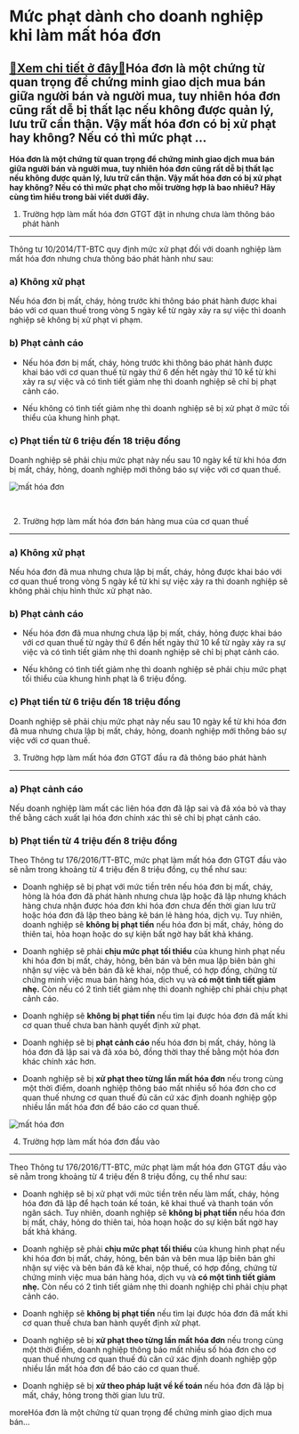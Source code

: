 Mức phạt dành cho doanh nghiệp khi làm mất hóa đơn
==================================================

[:gift:Xem chi tiết ở đây:gift:](https://hddtvn.com/muc-phat-danh-cho-doanh-nghiep-khi-lam-mat-hoa-don/)Hóa đơn là một chứng từ quan trọng để chứng minh giao dịch mua bán giữa người bán và người mua, tuy nhiên hóa đơn cũng rất dễ bị thất lạc nếu không được quản lý, lưu trữ cẩn thận. Vậy mất hóa đơn có bị xử phạt hay không? Nếu có thì mức phạt …
--------------------------------------------------------------------------------------------------------------------------------------------------------------------------------------------------------------------------------------------------

**Hóa đơn là một chứng từ quan trọng để chứng minh giao dịch mua bán giữa người bán và người mua, tuy nhiên hóa đơn cũng rất dễ bị thất lạc nếu không được quản lý, lưu trữ cẩn thận. Vậy mất hóa đơn có bị xử phạt hay không? Nếu có thì mức phạt cho mỗi trường hợp là bao nhiêu? Hãy cùng tìm hiểu trong bài viết dưới đây.**


1. Trường hợp làm mất hóa đơn GTGT đặt in nhưng chưa làm thông báo phát hành
----------------------------------------------------------------------------


Thông tư 10/2014/TT-BTC quy định mức xử phạt đối với doanh nghiệp làm mất hóa đơn nhưng chưa thông báo phát hành như sau:


### a) Không xử phạt


Nếu hóa đơn bị mất, cháy, hỏng trước khi thông báo phát hành được khai báo với cơ quan thuế trong vòng 5 ngày kể từ ngày xảy ra sự việc thì doanh nghiệp sẽ không bị xử phạt vi phạm.


### b) Phạt cảnh cáo




* Nếu hóa đơn bị mất, cháy, hỏng trước khi thông báo phát hành được khai báo với cơ quan thuế từ ngày thứ 6 đến hết ngày thứ 10 kể từ khi xảy ra sự việc và có tình tiết giảm nhẹ thì doanh nghiệp sẽ chỉ bị phạt cảnh cáo.

* Nếu không có tình tiết giảm nhẹ thì doanh nghiệp sẽ bị xử phạt ở mức tối thiểu của khung hình phạt.



### c) Phạt tiền từ 6 triệu đến 18 triệu đồng


Doanh nghiệp sẽ phải chịu mức phạt này nếu sau 10 ngày kể từ khi hóa đơn bị mất, cháy, hỏng, doanh nghiệp mới thông báo sự việc với cơ quan thuế.


![mất hóa đơn](https://hddtvn.com/wp-content/uploads/2021/01/d52d07a2-f0cd-45f9-9705-1c0e4edcda3b.jpg "mất hóa đơn")


 


2. Trường hợp làm mất hóa đơn bán hàng mua của cơ quan thuế
-----------------------------------------------------------


### a) Không xử phạt


Nếu hóa đơn đã mua nhưng chưa lập bị mất, cháy, hỏng được khai báo với cơ quan thuế trong vòng 5 ngày kể từ khi sự việc xảy ra thì doanh nghiệp sẽ không phải chịu hình thức xử phạt nào.


### b) Phạt cảnh cáo




* Nếu hóa đơn đã mua nhưng chưa lập bị mất, cháy, hỏng được khai báo với cơ quan thuế từ ngày thứ 6 đến hết ngày thứ 10 kể từ ngày xảy ra sự việc và có tình tiết giảm nhẹ thì doanh nghiệp sẽ chỉ bị phạt cảnh cáo.

* Nếu không có tình tiết giảm nhẹ thì doanh nghiệp sẽ phải chịu mức phạt tối thiểu của khung hình phạt là 6 triệu đồng.



### c) Phạt tiền từ 6 triệu đến 18 triệu đồng


Doanh nghiệp sẽ phải chịu mức phạt này nếu sau 10 ngày kể từ khi hóa đơn đã mua nhưng chưa lập bị mất, cháy, hỏng, doanh nghiệp mới thông báo sự việc với cơ quan thuế.


3. Trường hợp làm mất hóa đơn GTGT đầu ra đã thông báo phát hành
----------------------------------------------------------------


### a) Phạt cảnh cáo


Nếu doanh nghiệp làm mất các liên hóa đơn đã lập sai và đã xóa bỏ và thay thế bằng cách xuất lại hóa đơn chính xác thì sẽ chỉ bị phạt cảnh cáo.


### b) Phạt tiền từ 4 triệu đến 8 triệu đồng


Theo Thông tư 176/2016/TT-BTC, mức phạt làm mất hóa đơn GTGT đầu vào sẽ nằm trong khoảng từ 4 triệu đến 8 triệu đồng, cụ thể như sau:




* Doanh nghiệp sẽ bị phạt với mức tiền trên nếu hóa đơn bị mất, cháy, hỏng là hóa đơn đã phát hành nhưng chưa lập hoặc đã lập nhưng khách hàng chưa nhận được hóa đơn khi hóa đơn chưa đến thời gian lưu trữ hoặc hóa đơn đã lập theo bảng kê bán lẻ hàng hóa, dịch vụ. Tuy nhiên, doanh nghiệp sẽ **không bị phạt tiền** nếu hóa đơn bị mất, cháy, hỏng do thiên tai, hỏa hoạn hoặc do sự kiện bất ngờ hay bất khả kháng.

* Doanh nghiệp sẽ phải **chịu mức phạt** **tối thiểu** của khung hình phạt nếu khi hóa đơn bị mất, cháy, hỏng, bên bán và bên mua lập biên bản ghi nhận sự việc và bên bán đã kê khai, nộp thuế, có hợp đồng, chứng từ chứng minh việc mua bán hàng hóa, dịch vụ và **có một tình tiết giảm nhẹ.** Còn nếu có 2 tình tiết giảm nhẹ thì doanh nghiệp chỉ phải chịu phạt cảnh cáo.

* Doanh nghiệp sẽ **không bị phạt tiền** nếu tìm lại được hóa đơn đã mất khi cơ quan thuế chưa ban hành quyết định xử phạt.

* Doanh nghiệp sẽ bị **phạt cảnh cáo** nếu hóa đơn bị mất, cháy, hỏng là hóa đơn đã lập sai và đã xóa bỏ, đồng thời thay thế bằng một hóa đơn khác chính xác hơn.

* Doanh nghiệp sẽ bị **xử phạt theo từng lần mất hóa đơn** nếu trong cùng một thời điểm, doanh nghiệp thông báo mất nhiều số hóa đơn cho cơ quan thuế nhưng cơ quan thuế đủ căn cứ xác định doanh nghiệp gộp nhiều lần mất hóa đơn để báo cáo cơ quan thuế.



![mất hóa đơn](https://hddtvn.com/wp-content/uploads/2021/01/Missing-Invoices-01.png "mất hóa đơn")


4. Trường hợp làm mất hóa đơn đầu vào
-------------------------------------


Theo Thông tư 176/2016/TT-BTC, mức phạt làm mất hóa đơn GTGT đầu vào sẽ nằm trong khoảng từ 4 triệu đến 8 triệu đồng, cụ thể như sau:




* Doanh nghiệp sẽ bị xử phạt với mức tiền trên nếu làm mất, cháy, hỏng hóa đơn đã lập để hạch toán kế toán, kê khai thuế và thanh toán vốn ngân sách. Tuy nhiên, doanh nghiệp sẽ **không bị phạt tiền** nếu hóa đơn bị mất, cháy, hỏng do thiên tai, hỏa hoạn hoặc do sự kiện bất ngờ hay bất khả kháng.

* Doanh nghiệp sẽ phải **chịu mức phạt** **tối thiểu** của khung hình phạt nếu khi hóa đơn bị mất, cháy, hỏng, bên bán và bên mua lập biên bản ghi nhận sự việc và bên bán đã kê khai, nộp thuế, có hợp đồng, chứng từ chứng minh việc mua bán hàng hóa, dịch vụ và **có một tình tiết giảm nhẹ.** Còn nếu có 2 tình tiết giảm nhẹ thì doanh nghiệp chỉ phải chịu phạt cảnh cáo.

* Doanh nghiệp sẽ **không bị phạt tiền** nếu tìm lại được hóa đơn đã mất khi cơ quan thuế chưa ban hành quyết định xử phạt.

* Doanh nghiệp sẽ bị **xử phạt theo từng lần mất hóa đơn** nếu trong cùng một thời điểm, doanh nghiệp thông báo mất nhiều số hóa đơn cho cơ quan thuế nhưng cơ quan thuế đủ căn cứ xác định doanh nghiệp gộp nhiều lần mất hóa đơn để báo cáo cơ quan thuế.

* Doanh nghiệp sẽ bị **xử theo pháp luật về kế toán** nếu hóa đơn đã lập bị mất, cháy, hỏng trong thời gian lưu trữ.



moreHóa đơn là một chứng từ quan trọng để chứng minh giao dịch mua bán…

